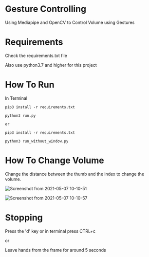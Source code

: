# Gesture Controlling

Using Mediapipe and OpenCV to Control Volume using Gestures

# Requirements
  
  Check the requirements.txt file
  
  Also use python3.7 and higher for this project
 
# How To Run
  
  In Terminal
  
    pip3 install -r requirements.txt
  
    python3 run.py
    
    or
    
    pip3 install -r requirements.txt
    
    python3 run_without_window.py
 
    
# How To Change Volume
  
  Change the distance between the thumb and the index to change the volume.
  
  ![Screenshot from 2021-05-07 10-10-51](https://user-images.githubusercontent.com/74947682/117399245-ba555900-af1d-11eb-9ca4-0a22fd812723.png)
  
  ![Screenshot from 2021-05-07 10-10-57](https://user-images.githubusercontent.com/74947682/117399254-c3dec100-af1d-11eb-8fca-7eb49c596f70.png)

# Stopping
  
  Press the 'd' key or in terminal press CTRL+c
  
  or
  
  Leave hands from the frame for around 5 seconds

